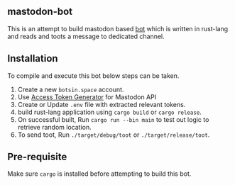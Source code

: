 mastodon-bot
---
This is an attempt to build mastodon based [bot](https://botsin.space/@honor) which is written in rust-lang and reads and toots a message to dedicated channel.

Installation
---
To compile and execute this bot below steps can be taken.

1. Create a new `botsin.space` account.
2. Use [Access Token Generator](https://takahashim.github.io/mastodon-access-token/) for Mastodon API
3. Create or Update `.env` file with extracted relevant tokens.
4. build rust-lang application using `cargo build` or `cargo release`.
5. On successful built, Run `cargo run --bin main` to test out logic to retrieve random location.
6. To send toot, Run `./target/debug/toot` or `./target/release/toot`.

Pre-requisite
---
Make sure `cargo` is installed before attempting to build this bot.